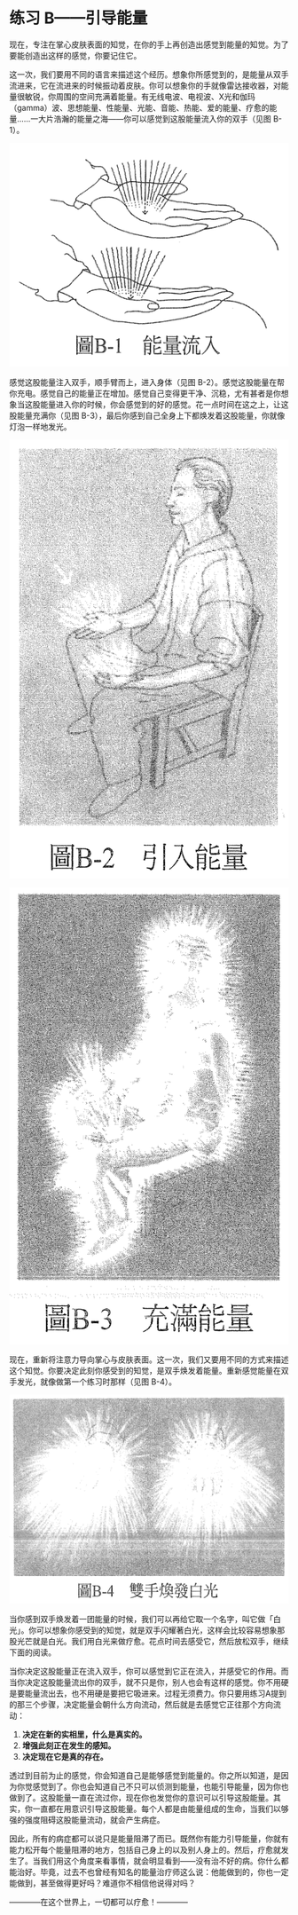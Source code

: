 # 练习 B——引导能量

现在，专注在掌心皮肤表面的知觉，在你的手上再创造出感觉到能量的知觉。为了要能创造出这样的感觉，你要记住它。

这一次，我们要用不同的语言来描述这个经历。想象你所感觉到的，是能量从双手流进来，它在流进来的时候振动着皮肤。你可以想象你的手就像雷达接收器，对能量很敏锐，你周围的空间充满着能量。有无线电波、电视波、X光和伽玛（gamma）波、思想能量、性能量、光能、音能、热能、爱的能量、疗愈的能量……一大片浩瀚的能量之海——你可以感觉到这股能量流入你的双手（见图 B-1）。

![img](B-1.png)

感觉这股能量注入双手，顺手臂而上，进入身体（见图 B-2）。感觉这股能量在帮你充电。感觉自己的能量正在增加。感觉自己变得更干净、沉稳，尤有甚者是你想象当这股能量进入你的时候，你会感觉到的好的感觉。花一点时间在这之上，让这股能量充满你（见图 B-3），最后你感到自己全身上下都焕发着这股能量，你就像灯泡一样地发光。

![img](B-2.png)

![img](B-3.png)

现在，重新将注意力导向掌心与皮肤表面。这一次，我们又要用不同的方式来描述这个知觉。你要决定此刻你感受到的知觉，是双手焕发着能量。重新感觉能量在双手发光，就像做第一个练习时那样（见图 B-4）。

![img](B-4.png)

当你感到双手焕发着一团能量的时候，我们可以再给它取一个名字，叫它做「白光」。你可以想象你感受到的知觉，就是双手闪耀著白光，这样会比较容易想象那股光芒就是白光。我们用白光来做疗愈。花点时间去感受它，然后放松双手，继续下面的阅读。

当你决定这股能量正在流入双手，你可以感觉到它正在流入，并感受它的作用。而当你决定这股能量流出你的双手，就不只是你，别人也会有这样的感觉。你不用硬是要能量流出去，也不用硬是要把它吸进来。过程无须费力。你只要用练习A提到的那三个步骤，决定能量会朝什么方向流动，然后就是去感觉它正往那个方向流动：

1. **决定在新的实相里，什么是真实的。**
2. **增强此刻正在发生的感知。**
3. **决定现在它是真的存在。**

透过到目前为止的感觉，你会知道自己是能够感觉到能量的。你之所以知道，是因为你觉感觉到了。你也会知道自己不只可以侦测到能量，也能引导能量，因为你也做到了。这股能量一直在流过你，现在你也发觉你的意识可以引导这股能量。其实，你一直都在用意识引导这股能量。每个人都是由能量组成的生命，当我们以够强的强度阻碍这股能量流动，就会产生病症。

因此，所有的病症都可以说只是能量阻滞了而已。既然你有能力引导能量，你就有能力松开每个能量阻滞的地方，包括自己身上的以及别人身上的。然后，疗愈就发生了。当我们用这个角度来看事情，就会明显看到——没有治不好的病。你什么都能治好。毕竟，过去不也曾经有知名的能量治疗师这么说：他能做到的，你也一定能做到，甚至做得更好吗？难道你不相信他说得对吗？

————在这个世界上，一切都可以疗愈！————
